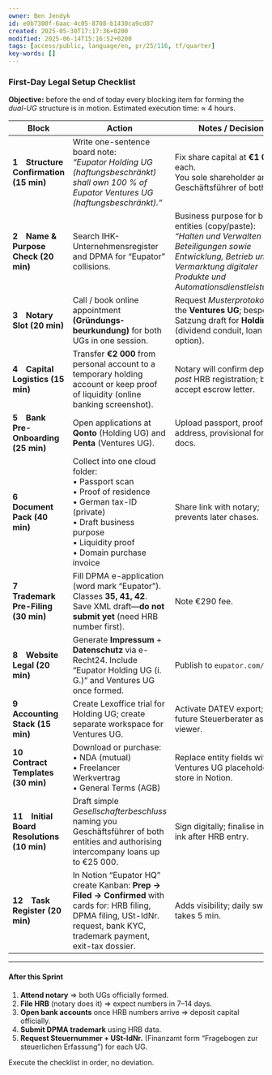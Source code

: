 ```yaml
---
owner: Ben Jendyk
id: e0b7300f-6aac-4c05-8708-b1430ca9cd87
created: 2025-05-30T17:17:36+0200
modified: 2025-06-14T15:16:52+0200
tags: [access/public, language/en, pr/25/116, tf/quarter]
key-words: []
---
```


### **First-Day Legal Setup Checklist**

**Objective:** before the end of today every blocking item for forming the *dual-UG* structure is in motion. Estimated execution time: ≈ 4 hours.

| Block                                     | Action                                                                                                                                                                                     | Notes / Decisions                                                                                                                                                                              | Artefact Produced                       |
| ----------------------------------------- | ------------------------------------------------------------------------------------------------------------------------------------------------------------------------------------------ | ---------------------------------------------------------------------------------------------------------------------------------------------------------------------------------------------- | --------------------------------------- |
| **1 Structure Confirmation (15 min)**     | Write one-sentence board note: <br>*“Eupator Holding UG (haftungsbeschränkt) shall own 100 % of Eupator Ventures UG (haftungsbeschränkt).”*                                                | Fix share capital at **€1 000** each. <br> You sole shareholder and Geschäftsführer of both.                                                                                                   | PDF for notary                          |
| **2 Name & Purpose Check (20 min)**       | Search IHK-Unternehmensregister and DPMA for “Eupator” collisions.                                                                                                                         | Business purpose for both entities (copy/paste): <br>*“Halten und Verwalten von Beteiligungen sowie Entwicklung, Betrieb und Vermarktung digitaler Produkte und Automationsdienstleistungen.”* | Screenshot evidence                     |
| **3 Notary Slot (20 min)**                | Call / book online appointment **(Gründungs­beurkundung)** for both UGs in one session.                                                                                                    | Request *Musterprotokoll* for the **Ventures UG**; bespoke Satzung draft for **Holding UG** (dividend conduit, loan option).                                                                   | Calendar invite                         |
| **4 Capital Logistics (15 min)**          | Transfer **€2 000** from personal account to a temporary holding account or keep proof of liquidity (online banking screenshot).                                                           | Notary will confirm deposit *post* HRB registration; banks accept escrow letter.                                                                                                               | Liquidity proof PDF                     |
| **5 Bank Pre-Onboarding (25 min)**        | Open applications at **Qonto** (Holding UG) and **Penta** (Ventures UG).                                                                                                                   | Upload passport, proof of address, provisional formation docs.                                                                                                                                 | Pending KYC IDs                         |
| **6 Document Pack (40 min)**              | Collect into one cloud folder: <br>• Passport scan <br>• Proof of residence <br>• German tax-ID (private) <br>• Draft business purpose <br>• Liquidity proof <br>• Domain purchase invoice | Share link with notary; prevents later chases.                                                                                                                                                 | Ready “/Legal/Formation/2025-05” folder |
| **7 Trademark Pre-Filing (30 min)**       | Fill DPMA e-application (word mark “Eupator”). Classes **35, 41, 42**. Save XML draft—**do not submit yet** (need HRB number first).                                                       | Note €290 fee.                                                                                                                                                                                 | XML + PDF draft                         |
| **8 Website Legal (20 min)**              | Generate **Impressum** + **Datenschutz** via e-Recht24. Include “Eupator Holding UG (i. G.)” and Ventures UG once formed.                                                                  | Publish to `eupator.com/legal`.                                                                                                                                                                | Live compliance pages                   |
| **9 Accounting Stack (15 min)**           | Create Lexoffice trial for Holding UG; create separate workspace for Ventures UG.                                                                                                          | Activate DATEV export; invite future Steuerberater as viewer.                                                                                                                                  | Login credentials                       |
| **10 Contract Templates (30 min)**        | Download or purchase: <br>• NDA (mutual) <br>• Freelancer Werkvertrag <br>• General Terms (AGB)                                                                                            | Replace entity fields with Ventures UG placeholder; store in Notion.                                                                                                                           | Doc pack ready                          |
| **11 Initial Board Resolutions (10 min)** | Draft simple *Gesellschafterbeschluss* naming you Geschäftsführer of both entities and authorising intercompany loans up to €25 000.                                                       | Sign digitally; finalise in wet ink after HRB entry.                                                                                                                                           | Signed PDF                              |
| **12 Task Register (20 min)**             | In Notion “Eupator HQ” create Kanban: **Prep → Filed → Confirmed** with cards for: HRB filing, DPMA filing, USt-IdNr. request, bank KYC, trademark payment, exit-tax dossier.              | Adds visibility; daily sweep takes 5 min.                                                                                                                                                      | Live tracker                            |

---

#### **After this Sprint**

1. **Attend notary** ⇒ both UGs officially formed.
2. **File HRB** (notary does it) ⇒ expect numbers in 7–14 days.
3. **Open bank accounts** once HRB numbers arrive ⇒ deposit capital officially.
4. **Submit DPMA trademark** using HRB data.
5. **Request Steuernummer + USt-IdNr.** (Finanzamt form “Fragebogen zur steuerlichen Erfassung”) for each UG.

Execute the checklist in order, no deviation.

